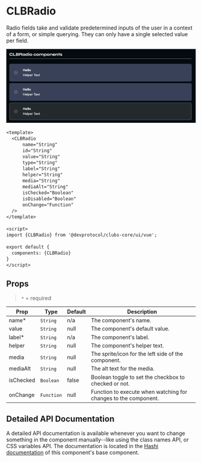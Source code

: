 # CLBRadio
Radio fields take and validate predetermined inputs of the user in a context of a form, or simple querying. They can only have a single selected value per field.

![img.png](../_media/tick-radio.png)

```vue
<template>
  <CLBRadio
	  name="String"
	  id="String"
	  value="String"
	  type="String"
	  label="String"
	  helper="String"
	  media="String"
	  mediaAlt="String"
	  isChecked="Boolean"
	  isDisabled="Boolean"
	  onChange="Function"
  />
</template>

<script>
import {CLBRadio} from '@devprotocol/clubs-core/ui/vue';

export default {
  components: {CLBRadio}
}
</script>
```

## Props

> `*` = required

| Prop      | Type       | Default | Description                                                     |
|-----------|------------|---------|-----------------------------------------------------------------|
| name*     | `String`   | n/a     | The component's name.                                           |
| value     | `String`   | null    | The component's default value.                                  |
| label*    | `String`   | n/a     | The component's label.                                          |
| helper    | `String`   | null    | The component's helper text.                                    |
| media     | `String`   | null    | The sprite/icon for the left side of the component.             |
| mediaAlt  | `String`   | null    | The alt text for the media.                                     |
| isChecked | `Boolean`  | false   | Boolean toggle to set the checkbox to checked or not.           |
| onChange  | `Function` | null    | Function to execute when watching for changes to the component. |

## Detailed API Documentation

A detailed API documentation is available whenever you want to change something in the component manually--like using
the class names API, or CSS variables API. The documentation is located in
the [Hashi documentation](https://hashi-docs.netlify.app/docs/develop/tick-field) of this component's base component.
